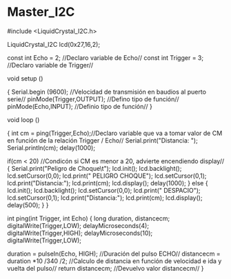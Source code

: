 # Master_I2C
#include <LiquidCrystal_I2C.h>

LiquidCrystal_I2C lcd(0x27,16,2);

const int Echo = 2; //Declaro variable de Echo//
const int Trigger = 3;  //Declaro variable de Trigger//

void setup ()

{
  Serial.begin (9600); //Velocidad de transmisión en baudios al puerto serie//
  pinMode(Trigger,OUTPUT); //Defino tipo de función//
  pinMode(Echo,INPUT); //Definio tipo de función//
}

void loop ()

{
  int cm = ping(Trigger,Echo);//Declaro variable que va a tomar valor de CM en función de la relación Trigger / Echo//
  Serial.print("Distancia: ");
  Serial.println(cm);
  delay(1000);

  if(cm < 20) //Condicón si CM es menor a 20, advierte encendiendo display//
  {
    Serial.print("Peligro de Choque\t");
    lcd.init();
    lcd.backlight();
    lcd.setCursor(0,0);
    lcd.print(" PELIGRO CHOQUE"); 
    lcd.setCursor(0,1);
    lcd.print("Distancia:");
    lcd.print(cm);
    lcd.display();
    delay(1000);
  }
  else
  {
    lcd.init();
    lcd.backlight();
    lcd.setCursor(0,0);
    lcd.print("    DESPACIO"); 
    lcd.setCursor(0,1);
    lcd.print("Distancia:");
    lcd.print(cm);
    lcd.display();
    delay(500);
  }
}

int ping(int Trigger, int Echo)
{
  long duration, distancecm;
  digitalWrite(Trigger,LOW);
  delayMicroseconds(4);
  digitalWrite(Trigger,HIGH);
  delayMicroseconds(10);
  digitalWrite(Trigger,LOW);

  duration = pulseIn(Echo, HIGH); //Duración del pulso ECHO//
  distancecm = duration *10 /340 /2; //Calculo de distancia en función de velocidad e ida y vuelta del pulso//
  return distancecm; //Devuelvo valor distancecm//
} 

